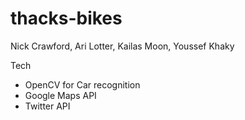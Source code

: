 # thacks-bikes

Nick Crawford, Ari Lotter, Kailas Moon, Youssef Khaky

Tech
- OpenCV for Car recognition
- Google Maps API
- Twitter API
